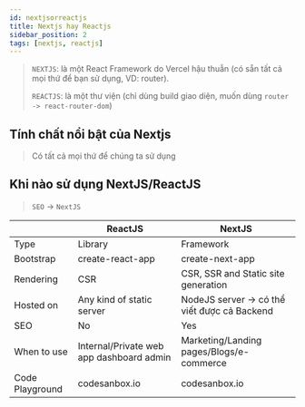 ```yaml
---
id: nextjsorreactjs
title: Nextjs hay Reactjs
sidebar_position: 2
tags: [nextjs, reactjs]
---
```


> `NEXTJS`: là một React Framework do Vercel hậu thuẫn (có sẵn tất cả mọi thứ để bạn sử dụng, VD: router).
>
> `REACTJS`: là một thư viện (chỉ dùng build giao diện, muốn dùng `router -> react-router-dom`)

## Tính chất nổi bật của Nextjs

> Có tất cả mọi thứ để chúng ta sử dụng

## Khi nào sử dụng NextJS/ReactJS

> `SEO` → `NextJS`

|                 | ReactJS                                  | NextJS                                      |
| --------------- | ---------------------------------------- | ------------------------------------------- |
| Type            | Library                                  | Framework                                   |
| Bootstrap       | create-react-app                         | create-next-app                             |
| Rendering       | CSR                                      | CSR, SSR and Static site generation         |
| Hosted on       | Any kind of static server                | NodeJS server → có thể viết được cả Backend |
| SEO             | No                                       | Yes                                         |
| When to use     | Internal/Private web app dashboard admin | Marketing/Landing pages/Blogs/e-commerce    |
| Code Playground | codesanbox.io                            | codesanbox.io                               |
